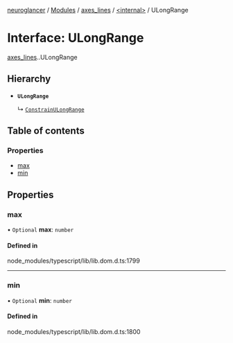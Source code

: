 [neuroglancer](../README.md) / [Modules](../modules.md) / [axes\_lines](../modules/axes_lines.md) / [<internal\>](../modules/axes_lines._internal_.md) / ULongRange

# Interface: ULongRange

[axes_lines](../modules/axes_lines.md).[<internal>](../modules/axes_lines._internal_.md).ULongRange

## Hierarchy

- **`ULongRange`**

  ↳ [`ConstrainULongRange`](axes_lines._internal_.ConstrainULongRange.md)

## Table of contents

### Properties

- [max](axes_lines._internal_.ULongRange.md#max)
- [min](axes_lines._internal_.ULongRange.md#min)

## Properties

### max

• `Optional` **max**: `number`

#### Defined in

node_modules/typescript/lib/lib.dom.d.ts:1799

___

### min

• `Optional` **min**: `number`

#### Defined in

node_modules/typescript/lib/lib.dom.d.ts:1800
